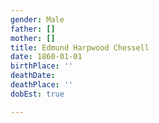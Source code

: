 ```yaml
---
gender: Male
father: []
mother: []
title: Edmund Harpwood Chessell
date: 1860-01-01
birthPlace: ''
deathDate: 
deathPlace: ''
dobEst: true

---
```

